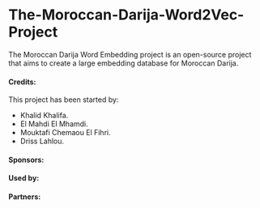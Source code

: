 # The-Moroccan-Darija-Word2Vec-Project
The Moroccan Darija Word Embedding project is an open-source project that aims to create a large embedding database for Moroccan Darija.

#### Credits:
This project has been started by:
- Khalid Khalifa.
- El Mahdi El Mhamdi.
- Mouktafi Chemaou El Fihri.
- Driss Lahlou.

#### Sponsors:


#### Used by:

#### Partners:
